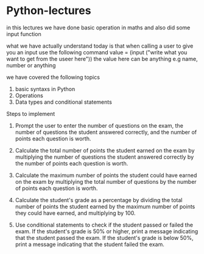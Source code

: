 # Python-lectures

in this lectures we have done basic operation in maths 
and also did some input function 

what we have actually understand today is that when calling a user to give you an input use the following command 
value = (input ("write what you want to get from the useer here"))
the value here can be anything e.g name, number or anything

we have covered the following topics 
1. basic syntaxs in Python
2. Operations 
3. Data types and conditional statements 





Steps to implement

1. Prompt the user to enter the number of questions on the exam, the number of questions the student answered correctly, and the number of points each question is worth.

2. Calculate the total number of points the student earned on the exam by multiplying the number of questions the student answered correctly by the number of points each question is worth.

3. Calculate the maximum number of points the student could have earned on the exam by multiplying the total number of questions by the number of points each question is worth.

4. Calculate the student's grade as a percentage by dividing the total number of points the student earned by the maximum number of points they could have earned, and multiplying by 100.

5. Use conditional statements to check if the student passed or failed the exam. If the student's grade is 50% or higher, print a message indicating that the student passed the exam. If the student's grade is below 50%, print a message indicating that the student failed the exam.